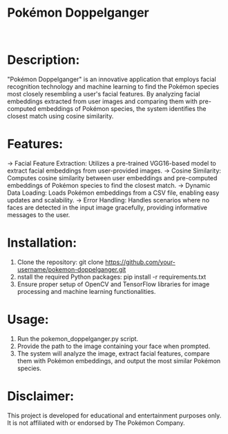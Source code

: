 # Pokémon Doppelganger

<br>

# Description:
"Pokémon Doppelganger" is an innovative application that employs facial recognition technology and machine learning to find the Pokémon species most closely resembling a user's facial features. By analyzing facial embeddings extracted from user images and comparing them with pre-computed embeddings of Pokémon species, the system identifies the closest match using cosine similarity.

# Features:
-> Facial Feature Extraction: Utilizes a pre-trained VGG16-based model to extract facial embeddings from user-provided images.
-> Cosine Similarity: Computes cosine similarity between user embeddings and pre-computed embeddings of Pokémon species to find the closest match.
-> Dynamic Data Loading: Loads Pokémon embeddings from a CSV file, enabling easy updates and scalability.
-> Error Handling: Handles scenarios where no faces are detected in the input image gracefully, providing informative messages to the user.

# Installation:

1) Clone the repository: git clone https://github.com/your-username/pokemon-doppelganger.git
2) nstall the required Python packages: pip install -r requirements.txt
3) Ensure proper setup of OpenCV and TensorFlow libraries for image processing and machine learning functionalities.


# Usage:

1) Run the pokemon_doppelganger.py script.
2) Provide the path to the image containing your face when prompted.
3) The system will analyze the image, extract facial features, compare them with Pokémon embeddings, and output the most similar Pokémon species.


# Disclaimer:

This project is developed for educational and entertainment purposes only. It is not affiliated with or endorsed by The Pokémon Company.
